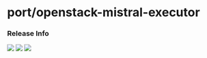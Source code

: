 # port/openstack-mistral-executor

### Release Info
[![](https://images.microbadger.com/badges/version/port/openstack-mistral-executor.svg)](http://microbadger.com/images/port/openstack-mistral-executor "Image info @ microbadger.com")
[![](https://images.microbadger.com/badges/image/port/openstack-mistral-executor.svg)](http://microbadger.com/images/port/openstack-mistral-executor "Image info @ microbadger.com")
[![](https://images.microbadger.com/badges/commit/port/openstack-mistral-executor.svg)](http://microbadger.com/images/port/openstack-mistral-executor "Image info @ microbadger.com")
